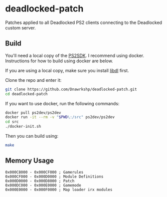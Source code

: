 # deadlocked-patch

Patches applied to all Deadlocked PS2 clients connecting to the Deadlocked custom server.

## Build

You'll need a local copy of the [PS2SDK](https://github.com/ps2dev/ps2sdk). I recommend using docker. Instructions for how to build using docker are below.

If you are using a local copy, make sure you install [libdl](https://github.com/Dnawrkshp/libdl) first.

Clone the repo and enter it:
```sh
git clone https://github.com/Dnawrkshp/deadlocked-patch.git
cd deadlocked-patch
```

If you want to use docker, run the following commands:
```sh
docker pull ps2dev/ps2dev
docker run -it --rm -v "$PWD\:/src" ps2dev/ps2dev
cd src
./docker-init.sh
```

Then you can build using:
```sh
make
```

## Memory Usage

```arm
0x000C8000 - 0x000CF000 ; Gamerules
0x000CF000 - 0x000D0000 ; Module Definitions
0x000D0000 - 0x000D8000 ; Patch
0x000DC000 - 0x000E0000 ; Gamemode
0x000E0000 - 0x000F0000 ; Map loader irx modules
```
